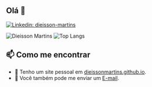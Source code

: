## Olá 👋

[![Linkedin: dieisson-martins](https://img.shields.io/badge/-Dieisson%20Martins-blue?style=flat-square&logo=Linkedin&logoColor=white&link=https://www.linkedin.com/in/dieisson-martins/)](https://www.linkedin.com/in/dieisson-martins/)

![Dieisson Martins](https://github-readme-stats.vercel.app/api?username=dieissonmartins&count_private=true&hide=issues)
![Top Langs](https://github-readme-stats.vercel.app/api/top-langs/?username=dieissonmartins&layout=compact)
<!--
**Dieisson Martins** is a ✨ _special_ ✨ repository because its `README.md` (this file) appears on your GitHub profile.

Here are some ideas to get you started:

- 🔭 I’m currently working on ...
- 🌱 I’m currently learning ...
- 👯 I’m looking to collaborate on ...
- 🤔 I’m looking for help with ...
- 💬 Ask me about ...
- 📫 How to reach me: ...
- 😄 Pronouns: ...
- ⚡ Fun fact: ...
-->

## 📫 Como me encontrar

- 🔗 Tenho um site pessoal em [dieissonmartins.github.io](https://dieissonmartins.github.io/).
- 📧 Você também pode me enviar um [E-mail](mailto:dieisson.martins.santos@gmail.com).
